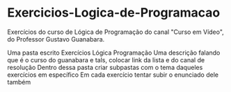 # Exercicios-Logica-de-Programacao
Exercícios do curso de Lógica de Programação do canal "Curso em Vídeo", do Professor Gustavo Guanabara. 

Uma pasta escrito Exercícios Lógica Programação
Uma descrição falando que é o curso do guanabara e tals, colocar link da lista e do canal de resolução
Dentro dessa pasta criar subpastas com o tema daqueles exercícios em específico 
Em cada exercício tentar subir o enunciado dele também 


